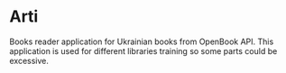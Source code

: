 # Arti
Books reader application for Ukrainian books from OpenBook API. 
This application is used for different libraries training so some parts could be excessive.

